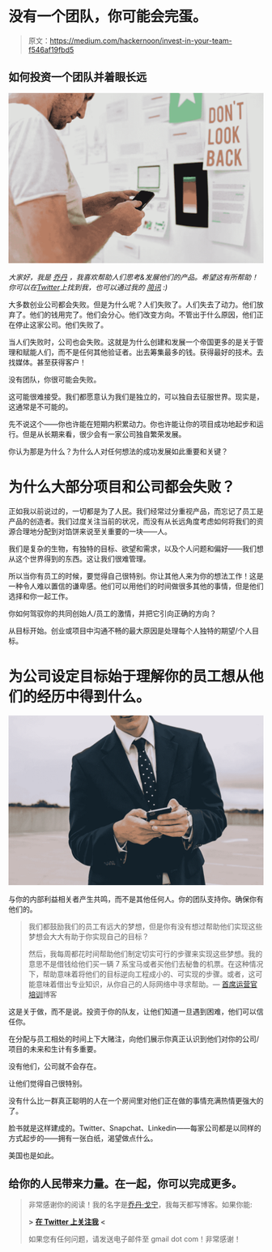 # 没有一个团队，你可能会完蛋。

> 原文：<https://medium.com/hackernoon/invest-in-your-team-f546af19fbd5>

## 如何投资一个团队并着眼长远

![](img/ba10daf29e7192e2974092e7fc7a521f.png)

*大家好，我是* [*乔丹*](http://www.jordangonen.com/) *，我喜欢帮助人们思考&发展他们的产品。希望这有所帮助！你可以在*[*Twitter*](https://twitter.com/jrdngonen)*上找到我，也可以通过我的* [*简讯*](http://whatsnext.email) *:)*

大多数创业公司都会失败。但是为什么呢？人们失败了。人们失去了动力。他们放弃了。他们的钱用完了。他们会分心。他们改变方向。不管出于什么原因，他们正在停止这家公司。他们失败了。

当人们失败时，公司也会失败。这就是为什么创建和发展一个帝国更多的是关于管理和赋能人们，而不是任何其他验证者。出去筹集最多的钱。获得最好的技术。去找媒体。甚至获得客户！

没有团队，你很可能会失败。

这可能很难接受。我们都愿意认为我们是独立的，可以独自去征服世界。现实是，这通常是不可能的。

先不说这个——你也许能在短期内积累动力。你也许能让你的项目成功地起步和运行。但是从长期来看，很少会有一家公司独自繁荣发展。

你认为那是为什么？为什么人对任何想法的成功发展如此重要和关键？

# 为什么大部分项目和公司都会失败？

正如我以前说过的，一切都是为了人民。我们经常过分重视产品，而忘记了员工是产品的创造者。我们过度关注当前的状况，而没有从长远角度考虑如何将我们的资源合理地分配到对馅饼来说至关重要的一块——人。

我们是复杂的生物，有独特的目标、欲望和需求，以及个人问题和偏好——我们想从这个世界得到的东西。这让我们很难管理。

所以当你有员工的时候，要觉得自己很特别。你让其他人来为你的想法工作！这是一种令人难以置信的谦卑感。他们可以用他们的时间做很多其他的事情，但是他们选择和你一起工作。

你如何驾驭你的共同创始人/员工的激情，并把它引向正确的方向？

从目标开始。创业或项目中沟通不畅的最大原因是处理每个人独特的期望/个人目标。

# 为公司设定目标始于理解你的员工想从他们的经历中得到什么。

![](img/b77540b8dab3b617603b1504bf47dd60.png)

与你的内部利益相关者产生共鸣，而不是其他任何人。你的团队支持你。确保你有他们的。

> 我们都鼓励我们的员工有远大的梦想，但是你有没有想过帮助他们实现这些梦想会大大有助于你实现自己的目标？
> 
> 然后，我每周都花时间帮助他们制定切实可行的步骤来实现这些梦想。我的意思不是借钱给他们买一辆 7 系宝马或者买他们去秘鲁的机票。在这种情况下，帮助意味着将他们的目标逆向工程成小的、可实现的步骤。或者，这可能意味着借出专业知识，从你自己的人际网络中寻求帮助。— [首席运营官培训](http://cooalliance.com)博客

这是关于做，而不是说。投资于你的队友，让他们知道一旦遇到困难，他们可以信任你。

在分配与员工相处的时间上下大赌注，向他们展示你真正认识到他们对你的公司/项目的未来和生计有多重要。

没有他们，公司就不会存在。

让他们觉得自己很特别。

没有什么比一群真正聪明的人在一个房间里对他们正在做的事情充满热情更强大的了。

脸书就是这样建成的。Twitter、Snapchat、Linkedin——每家公司都是以同样的方式起步的——拥有一张白纸，渴望做点什么。

美国也是如此。

## 给你的人民带来**力量。在一起，你可以完成更多。**

> 非常感谢你的阅读！我的名字是[乔丹·戈宁](http://www.jordangonen.com/)，我每天都写博客。如果你能:
> 
> **>** [**在 Twitter 上关注我**](https://twitter.com/jrdngonen) **<**
> 
> 如果您有任何问题，请发送电子邮件至 gmail dot com！非常感谢！